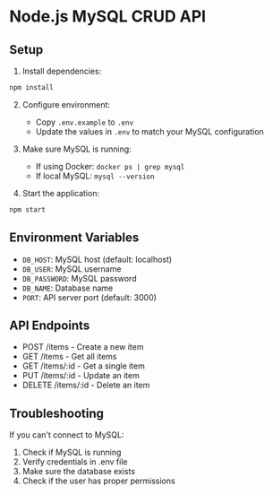# Node.js MySQL CRUD API

## Setup

1. Install dependencies:
```bash
npm install
```

2. Configure environment:
   - Copy `.env.example` to `.env`
   - Update the values in `.env` to match your MySQL configuration

3. Make sure MySQL is running:
   - If using Docker: `docker ps | grep mysql`
   - If local MySQL: `mysql --version`

4. Start the application:
```bash
npm start
```

## Environment Variables

- `DB_HOST`: MySQL host (default: localhost)
- `DB_USER`: MySQL username
- `DB_PASSWORD`: MySQL password
- `DB_NAME`: Database name
- `PORT`: API server port (default: 3000)

## API Endpoints

- POST /items - Create a new item
- GET /items - Get all items
- GET /items/:id - Get a single item
- PUT /items/:id - Update an item
- DELETE /items/:id - Delete an item

## Troubleshooting

If you can't connect to MySQL:
1. Check if MySQL is running
2. Verify credentials in .env file
3. Make sure the database exists
4. Check if the user has proper permissions 